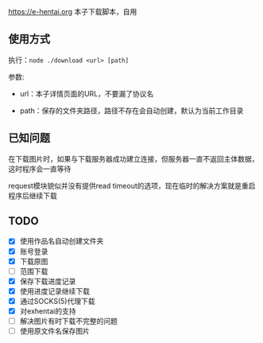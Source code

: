 <https://e-hentai.org> 本子下载脚本，自用

## 使用方式

执行：`node ./download <url> [path]`

参数:

- url：本子详情页面的URL，不要漏了协议名

- path：保存的文件夹路径，路径不存在会自动创建，默认为当前工作目录

## 已知问题

在下载图片时，如果与下载服务器成功建立连接，但服务器一直不返回主体数据，这时程序会一直等待

request模块貌似并没有提供read timeout的选项，现在临时的解决方案就是重启程序后继续下载

## TODO

- [x] 使用作品名自动创建文件夹
- [x] 账号登录
- [x] 下载原图
- [ ] 范围下载
- [x] 保存下载进度记录
- [x] 使用进度记录继续下载
- [x] 通过SOCKS(5)代理下载
- [x] 对exhentai的支持
- [ ] 解决图片有时下载不完整的问题
- [ ] 使用原文件名保存图片